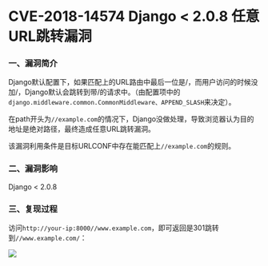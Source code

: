 # CVE-2018-14574 Django < 2.0.8 任意URL跳转漏洞

### 一、漏洞简介

Django默认配置下，如果匹配上的URL路由中最后一位是/，而用户访问的时候没加/，Django默认会跳转到带/的请求中。（由配置项中的`django.middleware.common.CommonMiddleware、APPEND_SLASH`来决定）。

在path开头为`//example.com`的情况下，Django没做处理，导致浏览器认为目的地址是绝对路径，最终造成任意URL跳转漏洞。

该漏洞利用条件是目标URLCONF中存在能匹配上`//example.com`的规则。

### 二、漏洞影响

Django < 2.0.8

### 三、复现过程

访问`http://your-ip:8000//www.example.com`，即可返回是301跳转到`//www.example.com/`：

![](images/15889979468831.png)
